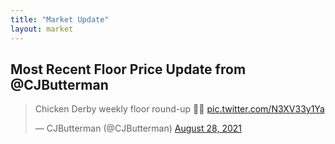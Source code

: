 ```yaml
---
title: "Market Update"
layout: market
---
```


## Most Recent Floor Price Update from @CJButterman

<blockquote class="twitter-tweet"><p lang="en" dir="ltr">Chicken Derby weekly floor round-up 🐓🏁 <a href="https://t.co/N3XV33y1Ya">pic.twitter.com/N3XV33y1Ya</a></p>&mdash; CJButterman (@CJButterman) <a href="https://twitter.com/CJButterman/status/1431626420854218754?ref_src=twsrc%5Etfw">August 28, 2021</a></blockquote> <script async src="https://platform.twitter.com/widgets.js" charset="utf-8"></script>